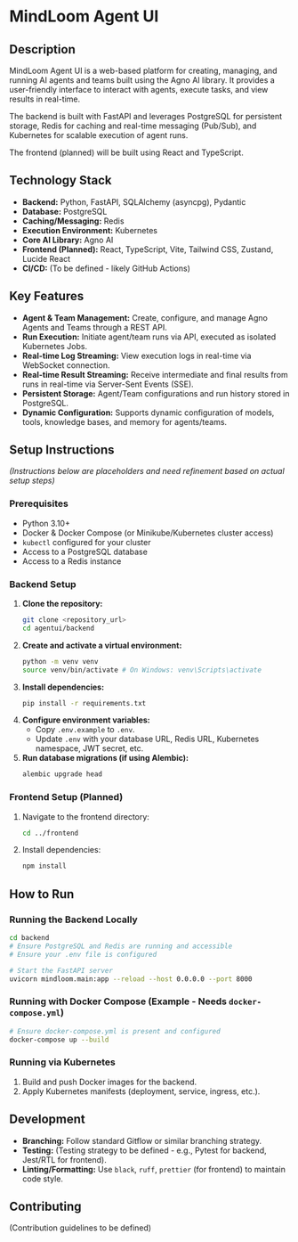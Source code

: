 # MindLoom Agent UI

## Description

MindLoom Agent UI is a web-based platform for creating, managing, and running AI agents and teams built using the Agno AI library. It provides a user-friendly interface to interact with agents, execute tasks, and view results in real-time.

The backend is built with FastAPI and leverages PostgreSQL for persistent storage, Redis for caching and real-time messaging (Pub/Sub), and Kubernetes for scalable execution of agent runs.

The frontend (planned) will be built using React and TypeScript.

## Technology Stack

*   **Backend:** Python, FastAPI, SQLAlchemy (asyncpg), Pydantic
*   **Database:** PostgreSQL
*   **Caching/Messaging:** Redis
*   **Execution Environment:** Kubernetes
*   **Core AI Library:** Agno AI
*   **Frontend (Planned):** React, TypeScript, Vite, Tailwind CSS, Zustand, Lucide React
*   **CI/CD:** (To be defined - likely GitHub Actions)

## Key Features

*   **Agent & Team Management:** Create, configure, and manage Agno Agents and Teams through a REST API.
*   **Run Execution:** Initiate agent/team runs via API, executed as isolated Kubernetes Jobs.
*   **Real-time Log Streaming:** View execution logs in real-time via WebSocket connection.
*   **Real-time Result Streaming:** Receive intermediate and final results from runs in real-time via Server-Sent Events (SSE).
*   **Persistent Storage:** Agent/Team configurations and run history stored in PostgreSQL.
*   **Dynamic Configuration:** Supports dynamic configuration of models, tools, knowledge bases, and memory for agents/teams.

## Setup Instructions

*(Instructions below are placeholders and need refinement based on actual setup steps)*

### Prerequisites

*   Python 3.10+
*   Docker & Docker Compose (or Minikube/Kubernetes cluster access)
*   `kubectl` configured for your cluster
*   Access to a PostgreSQL database
*   Access to a Redis instance

### Backend Setup

1.  **Clone the repository:**
    ```bash
    git clone <repository_url>
    cd agentui/backend
    ```
2.  **Create and activate a virtual environment:**
    ```bash
    python -m venv venv
    source venv/bin/activate # On Windows: venv\Scripts\activate
    ```
3.  **Install dependencies:**
    ```bash
    pip install -r requirements.txt
    ```
4.  **Configure environment variables:**
    *   Copy `.env.example` to `.env`.
    *   Update `.env` with your database URL, Redis URL, Kubernetes namespace, JWT secret, etc.
5.  **Run database migrations (if using Alembic):**
    ```bash
    alembic upgrade head
    ```

### Frontend Setup (Planned)

1.  Navigate to the frontend directory:
    ```bash
    cd ../frontend
    ```
2.  Install dependencies:
    ```bash
    npm install
    ```

## How to Run

### Running the Backend Locally

```bash
cd backend
# Ensure PostgreSQL and Redis are running and accessible
# Ensure your .env file is configured

# Start the FastAPI server
uvicorn mindloom.main:app --reload --host 0.0.0.0 --port 8000
```

### Running with Docker Compose (Example - Needs `docker-compose.yml`)

```bash
# Ensure docker-compose.yml is present and configured
docker-compose up --build
```

### Running via Kubernetes

1.  Build and push Docker images for the backend.
2.  Apply Kubernetes manifests (deployment, service, ingress, etc.).

## Development

*   **Branching:** Follow standard Gitflow or similar branching strategy.
*   **Testing:** (Testing strategy to be defined - e.g., Pytest for backend, Jest/RTL for frontend).
*   **Linting/Formatting:** Use `black`, `ruff`, `prettier` (for frontend) to maintain code style.

## Contributing

(Contribution guidelines to be defined)
